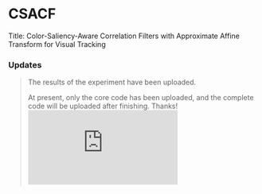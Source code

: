 # CSACF
Title: Color-Saliency-Aware Correlation Filters with Approximate Affine Transform for Visual Tracking
### Updates
> The results of the experiment have been uploaded.
> 
> At present, only the core code has been uploaded, and the complete code will be uploaded after finishing.
Thanks!
![Fig1](https://github.com/lv346308962/CSACF/blob/a1ff8735a1cb621d1f5d76f1d2bc3be77c086c26/imgs/Fig1.pdf)
